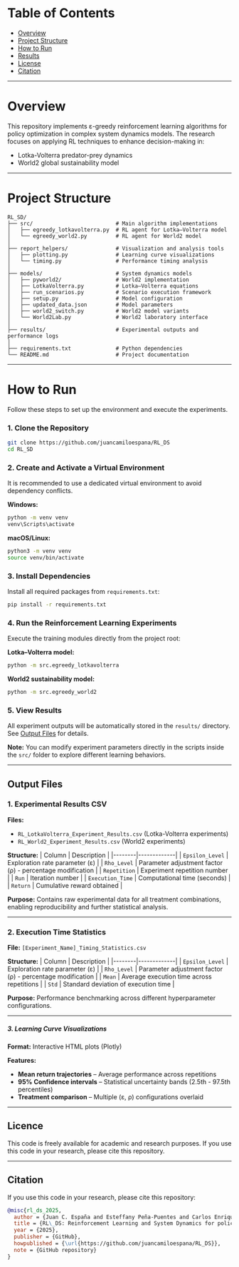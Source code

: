 # **Table of Contents**

- [Overview](#overview)
- [Project Structure](#project-structure)
- [How to Run](#how-to-run)
- [Results](#results)
- [License](#license)
- [Citation](#citation)

---

# **Overview**

This repository implements ε-greedy reinforcement learning algorithms for policy optimization in complex system dynamics models. The research focuses on applying RL techniques to enhance decision-making in:

- Lotka-Volterra predator-prey dynamics  
- World2 global sustainability model

---

# **Project Structure**

```
RL_SD/
├── src/                          # Main algorithm implementations
│   ├── egreedy_lotkavolterra.py  # RL agent for Lotka–Volterra model
│   └── egreedy_world2.py         # RL agent for World2 model
│
├── report_helpers/               # Visualization and analysis tools
│   ├── plotting.py               # Learning curve visualizations
│   └── timing.py                 # Performance timing analysis
│
├── models/                       # System dynamics models
│   ├── pyworld2/                 # World2 implementation
│   ├── LotkaVolterra.py          # Lotka–Volterra equations
│   ├── run_scenarios.py          # Scenario execution framework
│   ├── setup.py                  # Model configuration
│   ├── updated_data.json         # Model parameters
│   ├── world2_switch.py          # World2 model variants
│   └── World2Lab.py              # World2 laboratory interface
│
├── results/                      # Experimental outputs and performance logs
│
├── requirements.txt              # Python dependencies
└── README.md                     # Project documentation
```
---

# **How to Run**

Follow these steps to set up the environment and execute the experiments.

### **1. Clone the Repository**
```bash
git clone https://github.com/juancamiloespana/RL_DS
cd RL_SD
```

### **2. Create and Activate a Virtual Environment**
It is recommended to use a dedicated virtual environment to avoid dependency conflicts.

**Windows:**
```bash
python -m venv venv
venv\Scripts\activate
```

**macOS/Linux:**
```bash
python3 -m venv venv
source venv/bin/activate
```

### **3. Install Dependencies**
Install all required packages from `requirements.txt`:
```bash
pip install -r requirements.txt
```

### **4. Run the Reinforcement Learning Experiments**
Execute the training modules directly from the project root:

**Lotka–Volterra model:**
```bash
python -m src.egreedy_lotkavolterra
```

**World2 sustainability model:**
```bash
python -m src.egreedy_world2
```

### **5. View Results**
All experiment outputs will be automatically stored in the `results/` directory. See [Output Files](#output-files) for details.

**Note:** You can modify experiment parameters directly in the scripts inside the `src/` folder to explore different learning behaviors.

---

## **Output Files**

### **1. Experimental Results CSV**
**Files:**
- `RL_LotkaVolterra_Experiment_Results.csv` (Lotka-Volterra experiments)
- `RL_World2_Experiment_Results.csv` (World2 experiments)

**Structure:**
| Column | Description |
|--------|-------------|
| `Epsilon_Level` | Exploration rate parameter (ε) |
| `Rho_Level` | Parameter adjustment factor (ρ) - percentage modification |
| `Repetition` | Experiment repetition number |
| `Run` | Iteration number |
| `Execution_Time` | Computational time (seconds) |
| `Return` | Cumulative reward obtained |

**Purpose:** Contains raw experimental data for all treatment combinations, enabling reproducibility and further statistical analysis.

---

### **2. Execution Time Statistics**
**File:** `[Experiment_Name]_Timing_Statistics.csv`

**Structure:**
| Column | Description |
|--------|-------------|
| `Epsilon_Level` | Exploration rate parameter (ε) |
| `Rho_Level` | Parameter adjustment factor (ρ) - percentage modification |
| `Mean` | Average execution time across repetitions |
| `Std` | Standard deviation of execution time |

**Purpose:** Performance benchmarking across different hyperparameter configurations.

---

##### **3. Learning Curve Visualizations**
**Format:** Interactive HTML plots (Plotly)

**Features:**
- **Mean return trajectories** – Average performance across repetitions
- **95% Confidence intervals** – Statistical uncertainty bands (2.5th - 97.5th percentiles)
- **Treatment comparison** – Multiple (ε, ρ) configurations overlaid

---

## **Licence**
This code is freely available for academic and research purposes. If you use this code in your research, please cite this repository.

---

## **Citation**

If you use this code in your research, please cite this repository:

```bibtex
@misc{rl_ds_2025,
  author = {Juan C. España and Esteffany Peña-Puentes and Carlos Enrique Vásquez-Ortiz and Sebastián Jaén},
  title = {RL\_DS: Reinforcement Learning and System Dynamics for policy optimization},
  year = {2025},
  publisher = {GitHub},
  howpublished = {\url{https://github.com/juancamiloespana/RL_DS}},
  note = {GitHub repository}
}
```
